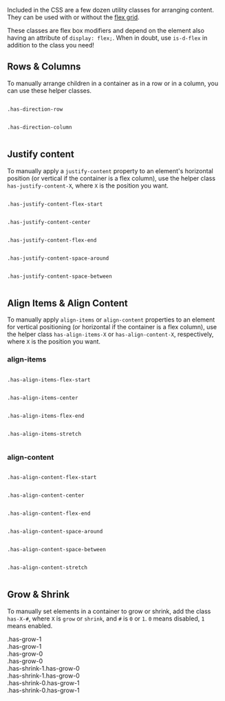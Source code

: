 Included in the CSS are a few dozen utility classes for arranging content. They can be used with or without the [flex grid](/docs/layout/grid). 

These classes are flex box modifiers and depend on the element also having an attribute of `display: flex;`. When in doubt, use `is-d-flex` in addition to the class you need!

## Rows & Columns

To manually arrange children in a container as in a row or in a column, you can use these helper classes.

<div class="row">
  <div class="is-sm-6 is-xs-12 column">
    <p><code>.has-direction-row</code></p>
    <div class="is-d-flex filler-bg has-direction-row">
      <div class="has-grow-1 filler has-p has-m-xs has-shrink-1"></div>
      <div class="has-grow-1 filler has-p has-m-xs has-shrink-1"></div>
    </div>
  </div>
  <div class="is-sm-6 is-xs-12 column">
    <p><code>.has-direction-column</code></p>
    <div class="is-d-flex filler-bg has-direction-column">
      <div class="filler has-m-xs has-shrink-1 has-p"></div>
      <div class="filler has-m-xs has-shrink-1 has-p"></div>
    </div>
  </div>
</div>

## Justify content

To manually apply a `justify-content` property to an element's horizontal position (or vertical if the container is a flex column), use the helper class `has-justify-content-X`, where `X` is the position you want.

<div class="row">
  <div class="is-lg-3 is-sm-6 is-xs-12 column">
    <p><code>.has-justify-content-flex-start</code></p>
    <div class="static-box is-d-flex filler-bg has-justify-content-flex-start">
      <div class="filler has-p has-m-xs has-shrink-1"></div>
    </div>
  </div>
  <div class="is-lg-3 is-sm-6 is-xs-12 column">
    <p><code>.has-justify-content-center</code></p>
    <div class="static-box is-d-flex filler-bg has-justify-content-center">
      <div class="filler has-p has-m-xs has-shrink-1"></div>
    </div>
  </div>
  <div class="is-lg-3 is-sm-6 is-xs-12 column">
    <p><code>.has-justify-content-flex-end</code></p>
    <div class="static-box is-d-flex filler-bg has-justify-content-flex-end">
      <div class="filler has-p has-m-xs has-shrink-1"></div>
    </div>
  </div>
  <div class="is-lg-3 is-sm-6 is-xs-12 column">
    <p><code>.has-justify-content-space-around</code></p>
    <div class="static-box is-d-flex filler-bg has-justify-content-space-around">
      <div class="filler has-p has-m-xs has-shrink-1"></div>
      <div class="filler has-p has-m-xs has-shrink-1"></div>
    </div>
  </div>
  <div class="is-lg-3 is-sm-6 is-xs-12 column">
    <p><code>.has-justify-content-space-between</code></p>
    <div class="static-box is-d-flex filler-bg has-justify-content-space-between">
      <div class="filler has-p has-m-xs has-shrink-1"></div>
      <div class="filler has-p has-m-xs has-shrink-1"></div>
    </div>
  </div>
</div>

## Align Items & Align Content

To manually apply `align-items` or `align-content` properties to an element for vertical positioning (or horizontal if the container is a flex column), use the helper class `has-align-items-X` or `has-align-content-X`, respectively, where `X` is the position you want.

### align-items

<div class="row">
  <div class="is-lg-3 is-sm-6 is-xs-12 column">
    <p><code>.has-align-items-flex-start</code></p>
    <div class="static-height is-d-flex filler-bg has-align-items-flex-start">
      <div class="filler has-p has-m-xs has-shrink-1"></div>
    </div>
  </div>
  <div class="is-lg-3 is-sm-6 is-xs-12 column">
    <p><code>.has-align-items-center</code></p>
    <div class="static-height is-d-flex filler-bg has-align-items-center">
      <div class="filler has-p has-m-xs has-shrink-1"></div>
    </div>
  </div>
  <div class="is-lg-3 is-sm-6 is-xs-12 column">
    <p><code>.has-align-items-flex-end</code></p>
    <div class="static-height is-d-flex filler-bg has-align-items-flex-end">
      <div class="filler has-p has-m-xs has-shrink-1"></div>
    </div>
  </div>
  <div class="is-lg-3 is-sm-6 is-xs-12 column">
    <p><code>.has-align-items-stretch</code></p>
    <div class="static-height is-d-flex filler-bg has-align-items-stretch">
      <div class="filler has-p has-m-xs has-shrink-1"></div>
    </div>
  </div>
</div>

### align-content

<div class="row">
  <div class="is-lg-3 is-sm-6 is-xs-12 column">
    <p><code>.has-align-content-flex-start</code></p>
    <div class="static-height row filler-bg has-align-content-flex-start">
      <div class="filler is-xs-12 column has-p has-m-xs has-shrink-1 has-no-m-inline-start has-no-m-inline-end"></div>
      <div class="filler is-xs-12 column has-p has-m-xs has-shrink-1 has-no-m-inline-start has-no-m-inline-end"></div>
    </div>
  </div>
  <div class="is-lg-3 is-sm-6 is-xs-12 column">
    <p><code>.has-align-content-center</code></p>
    <div class="static-height row filler-bg has-align-content-center">
      <div class="filler is-xs-12 column has-p has-m-xs has-shrink-1 has-no-m-inline-start has-no-m-inline-end"></div>
      <div class="filler is-xs-12 column has-p has-m-xs has-shrink-1 has-no-m-inline-start has-no-m-inline-end"></div>
    </div>
  </div>
  <div class="is-lg-3 is-sm-6 is-xs-12 column">
    <p><code>.has-align-content-flex-end</code></p>
    <div class="static-height row filler-bg has-align-content-flex-end">
      <div class="filler is-xs-12 column has-p has-m-xs has-shrink-1 has-no-m-inline-start has-no-m-inline-end"></div>
      <div class="filler is-xs-12 column has-p has-m-xs has-shrink-1 has-no-m-inline-start has-no-m-inline-end"></div>
    </div>
  </div>
  <div class="is-lg-3 is-sm-6 is-xs-12 column">
    <p><code>.has-align-content-space-around</code></p>
    <div class="static-height row filler-bg has-align-content-space-around">
      <div class="filler is-xs-12 column has-p has-m-xs has-shrink-1 has-no-m-inline-start has-no-m-inline-end"></div>
      <div class="filler is-xs-12 column has-p has-m-xs has-shrink-1 has-no-m-inline-start has-no-m-inline-end"></div>
    </div>
  </div>
  <div class="is-lg-3 is-sm-6 is-xs-12 column">
    <p><code>.has-align-content-space-between</code></p>
    <div class="static-height row filler-bg has-align-content-space-between">
      <div class="filler is-xs-12 column has-p has-m-xs has-shrink-1 has-no-m-inline-start has-no-m-inline-end"></div>
      <div class="filler is-xs-12 column has-p has-m-xs has-shrink-1 has-no-m-inline-start has-no-m-inline-end"></div>
    </div>
  </div>
  <div class="is-lg-3 is-sm-6 is-xs-12 column">
    <p><code>.has-align-content-stretch</code></p>
    <div class="static-height row filler-bg has-align-content-stretch">
      <div class="filler is-xs-12 column has-p has-m-xs has-shrink-1 has-no-m-inline-start has-no-m-inline-end"></div>
      <div class="filler is-xs-12 column has-p has-m-xs has-shrink-1 has-no-m-inline-start has-no-m-inline-end"></div>
    </div>
  </div>
</div>

## Grow & Shrink

To manually set elements in a container to grow or shrink, add the class `has-X-#`, where `X` is `grow` or `shrink`, and `#` is `0` or `1`. `0` means disabled, `1` means enabled. 

<div class="row">
  <div class="is-lg-6 is-xs-12 column">
    <div class="is-d-flex filler-bg has-direction-row">
      <div class="has-grow-1 filler has-p has-m-xs has-shrink-1">.has-grow-1</div>
      <div class="has-grow-1 filler has-p has-m-xs has-shrink-1">.has-grow-1</div>
    </div>
  </div>
  <div class="is-lg-6 is-xs-12 column">
    <div class="is-d-flex filler-bg has-direction-row">
      <div class="has-grow-0 filler has-p has-m-xs has-shrink-1">.has-grow-0</div>
      <div class="has-grow-0 filler has-p has-m-xs has-shrink-1">.has-grow-0</div>
    </div>
  </div>
</div>

<div class="row">
  <div class="is-lg-6 is-xs-12 column">
    <div class="is-d-flex filler-bg has-direction-row">
      <div class="has-shrink-1 has-grow-0 filler has-p has-m-xs has-shrink-1">.has-shrink-1.has-grow-0</div>
      <div class="has-shrink-1 has-grow-0 filler has-p has-m-xs has-shrink-1">.has-shrink-1.has-grow-0</div>
    </div>
  </div>
  <div class="is-lg-6 is-xs-12 column">
    <div class="is-d-flex filler-bg has-direction-row">
      <div class="has-shrink-0 has-grow-1 filler has-p has-m-xs has-shrink-1">.has-shrink-0.has-grow-1</div>
      <div class="has-shrink-0 has-grow-1 filler has-p has-m-xs has-shrink-1">.has-shrink-0.has-grow-1</div>
    </div>
  </div>
</div>
